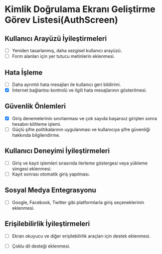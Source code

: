 # Kimlik Doğrulama Ekranı Geliştirme Görev Listesi(AuthScreen)
## Kullanıcı Arayüzü İyileştirmeleri

- [ ] Yeniden tasarlanmış, daha sezgisel kullanıcı arayüzü.
- [ ] Form alanları için yer tutucu metinlerin eklenmesi.

## Hata İşleme

- [ ] Daha ayrıntılı hata mesajları ile kullanıcı geri bildirimi.
- [X] İnternet bağlantısı kontrolü ve ilgili hata mesajlarının gösterilmesi.

## Güvenlik Önlemleri

- [X] Giriş denemelerinin sınırlanması ve çok sayıda başarısız girişten sonra hesabın kilitleme işlemi.
- [ ] Güçlü şifre politikalarının uygulanması ve kullanıcıya şifre güvenliği hakkında bilgilendirme.

## Kullanıcı Deneyimi İyileştirmeleri

- [ ] Giriş ve kayıt işlemleri sırasında ilerleme göstergesi veya yükleme simgesi eklenmesi.
- [ ] Kayıt sonrası otomatik giriş yapılması.

## Sosyal Medya Entegrasyonu

- [ ] Google, Facebook, Twitter gibi platformlarla giriş seçeneklerinin eklenmesi.

## Erişilebilirlik İyileştirmeleri

- [ ] Ekran okuyucu ve diğer erişilebilirlik araçları için destek eklenmesi.


- [ ] Çoklu dil desteği eklenmesi.

